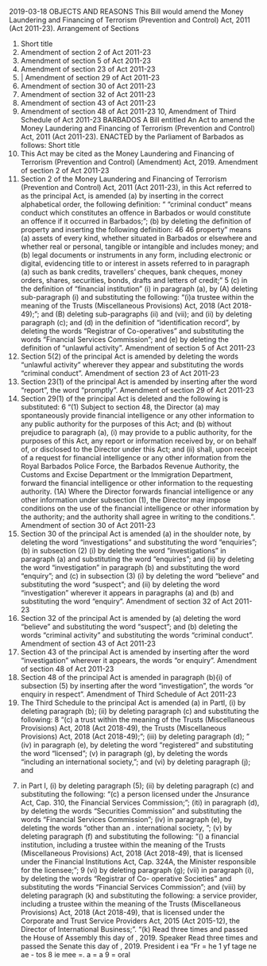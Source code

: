 2019-03-18
OBJECTS AND REASONS
This Bill would amend the Money Laundering and Financing of Terrorism (Prevention and Control) Act, 2011 (Act 2011-23).
Arrangement of Sections
1. Short title
2. Amendment of section 2 of Act 2011-23
3. Amendment of section 5 of Act 2011-23
4. Amendment of section 23 of Act 2011-23
5. | Amendment of section 29 of Act 2011-23
6. Amendment of section 30 of Act 2011-23
7. Amendment of section 32 of Act 2011-23
8. Amendment of section 43 of Act 2011-23
9. Amendment of section 48 of Act 2011-23
10, Amendment of Third Schedule of Act 2011-23
BARBADOS
A Bill entitled
An Act to amend the Money Laundering and Financing of Terrorism (Prevention and Control) Act, 2011 (Act 2011-23).
ENACTED by the Parliament of Barbados as follows:
Short title
1. This Act may be cited as the Money Laundering and Financing of Terrorism (Prevention and Control) (Amendment) Act, 2019.
Amendment of section 2 of Act 2011-23
2. Section 2 of the Money Laundering and Financing of Terrorism (Prevention and Control) Act, 2011 (Act 2011-23), in this Act referred to as the principal Act, is amended
(a) by inserting in the correct alphabetical order, the following definition:
“ “criminal conduct” means conduct which constitutes an offence in Barbados or would constitute an offence if it occurred in Barbados;”;
(b) by deleting the definition of property and inserting the following definition:
46 46 property” means
(a) assets of every kind, whether situated in Barbados or elsewhere and whether real or personal, tangible or intangible and includes money; and
(b) legal documents or instruments in any form, including electronic or digital, evidencing title to or interest in assets referred to in paragraph (a) such as bank credits, travellers’ cheques, bank cheques, money orders, shares, securities, bonds, drafts and letters of credit;”
5
(c) in the definition of “financial institution”
(i) in paragraph (a), by
(A) deleting sub-paragraph (i) and substituting the following:
“(i)a trustee within the meaning of the Trusts (Miscellaneous Provisions) Act, 2018 (Act 2018-49);”; and
(B) deleting sub-paragraphs (ii) and (vii); and
(ii) by deleting paragraph (c); and
(d) in the definition of “identification record”, by deleting the words “Registrar of Co-operatives” and substituting the words “Financial Services Commission”; and
(e) by deleting the definition of “unlawful activity”.
Amendment of section 5 of Act 2011-23
3. Section 5(2) of the principal Act is amended by deleting the words “unlawful activity” wherever they appear and substituting the words “criminal conduct”.
Amendment of section 23 of Act 2011-23
4. Section 23(1) of the principal Act is amended by inserting after the word “report”, the word “promptly”.
Amendment of section 29 of Act 2011-23
5. Section 29(1) of the principal Act is deleted and the following is substituted:
6
“(1) Subject to section 48, the Director
(a) may spontaneously provide financial intelligence or any other information to any public authority for the purposes of this Act; and
(b) without prejudice to paragraph (a),
(i) may provide to a public authority, for the purposes of this Act, any report or information received by, or on behalf of, or disclosed to the Director under this Act; and
(ii) shall, upon receipt of a request for financial intelligence or any other information from the Royal Barbados Police Force, the Barbados Revenue Authority, the Customs and Excise Department or the Immigration Department, forward the financial intelligence or other information to the requesting authority.
(1A) Where the Director forwards financial intelligence or any other information under subsection (1), the Director may impose conditions on the use of the financial intelligence or other information by the authority; and the authority shall agree in writing to the conditions.”.
Amendment of section 30 of Act 2011-23
6. Section 30 of the principal Act is amended
(a) in the shoulder note, by deleting the word “investigations” and substituting the word “enquiries”;
(b) in subsection (2)
(i) by deleting the word “investigations” in paragraph (a) and substituting the word “enquiries”; and
(ii) by deleting the word “investigation” in paragraph (b) and substituting the word “enquiry”; and
(c) in subsection (3)
(i) by deleting the word “believe” and substituting the word “suspect”; and
(ii) by deleting the word “investigation” wherever it appears in paragraphs (a) and (b) and substituting the word “enquiry”.
Amendment of section 32 of Act 2011-23
7. Section 32 of the principal Act is amended by
(a) deleting the word “believe” and substituting the word “suspect”; and
(b) deleting the words “criminal activity” and substituting the words “criminal conduct”.
Amendment of section 43 of Act 2011-23
8. Section 43 of the principal Act is amended by inserting after the word “investigation” wherever it appears, the words “or enquiry”.
Amendment of section 48 of Act 2011-23
9. Section 48 of the principal Act is amended in paragraph (b){i) of subsection (5) by inserting after the word “investigation”, the words “or enquiry in respect”.
Amendment of Third Schedule of Act 2011-23
10. The Third Schedule to the principal Act is amended
(a) in Partl,
(i) by deleting paragraph (b);
(ii) by deleting paragraph (c) and substituting the following:
8
“(c) a trust within the meaning of the Trusts (Miscellaneous Provisions) Act, 2018 (Act 2018-49), the Trusts (Miscellaneous Provisions) Act, 2018 (Act 2018-49);”;
(iii) by deleting paragraph (d);
” (iv) in paragraph (e), by deleting the word “registered” and substituting the word “licensed”;
(v) in paragraph (g), by deleting the words “including an international society,”; and
(vi) by deleting paragraph (j); and
7) in Part I,
(i) by deleting paragraph (5);
(ii) by deleting paragraph (c) and substituting the following:
“(c) a person licensed under the Jnsurance Act, Cap. 310, the Financial Services Commission;”;
(iti) in paragraph (d), by deleting the words “Securities Commission” and substituting the words “Financial Services Commission”;
(iv) in paragraph (e), by deleting the words “other than an . international society, ”;
(v) by deleting paragraph (f) and substituting the following:
“() a financial institution, including a trustee within the meaning of the Trusts (Miscellaneous Provisions) Act, 2018 (Act 2018-49), that is licensed under the Financial Institutions Act, Cap. 324A, the Minister responsible for the licensee;”;
9
(vi) by deleting paragraph (g);
(vii) in paragraph (i), by deleting the words “Registrar of Co- operative Societies” and substituting the words “Financial Services Commission”; and
(viii) by deleting paragraph (k) and substituting the following:
a service provider, including a trustee within the meaning of the Trusts (Miscellaneous Provisions) Act, 2018 (Act 2018-49), that is licensed under the Corporate and Trust Service Providers Act, 2015 (Act 2015-12), the Director of International Business;”.
“(k)
Read three times and passed the House of Assembly this day of , 2019.
Speaker
Read three times and passed the Senate this day of , 2019.
President
i
ea
“Fr = he
1
yf tage ne ae - tos 8 ie mee =.
a
=
a
9
=
oral
